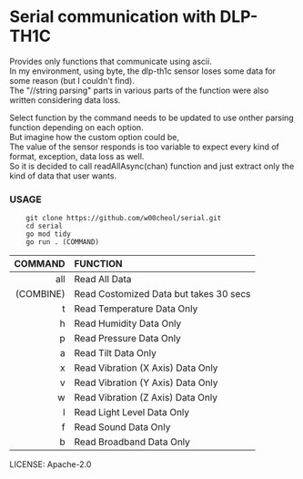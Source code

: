# Serial communication with DLP-TH1C

Provides only functions that communicate using ascii.  
In my environment, using byte, the dlp-th1c sensor loses some data for some reason (but I couldn't find).  
The "//string parsing" parts in various parts of the function were also written considering data loss.  

Select function by the command needs to be updated to use onther parsing function depending on each option.  
But imagine how the custom option could be,  
The value of the sensor responds is too variable to expect every kind of format, exception, data loss as well.  
So it is decided to call readAllAsync(chan) function and just extract only the kind of data that user wants.  


### USAGE
```console
    git clone https://github.com/w00cheol/serial.git
    cd serial
    go mod tidy
    go run . (COMMAND)
```


|COMMAND        |FUNCTION                                   |
|--------------:|:------------------------------------------|
| all           | Read All Data                             |      
|(COMBINE)      | Read Costomized Data but takes 30 secs    |
|t              | Read Temperature Data Only                |
|h              | Read Humidity Data Only                   |
|p              | Read Pressure Data Only                   |
|a              | Read Tilt Data Only                       |
|x              | Read Vibration (X Axis) Data Only         |
|v              | Read Vibration (Y Axis) Data Only         |
|w              | Read Vibration (Z Axis) Data Only         |
|l              | Read Light Level Data Only                |
|f              | Read Sound Data Only                      |
|b              | Read Broadband Data Only                  |

LICENSE: Apache-2.0 